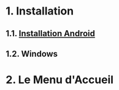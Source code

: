 <!-- TITLE: Sommaire -->
<!-- SUBTITLE: Sommaire d'Angry Dash -->

# 1. Installation
## 1.1. [Installation Android](http://06games.ddns.net:8887/angry-dash/install/android)
## 1.2. Windows
# 2. Le Menu d'Accueil
